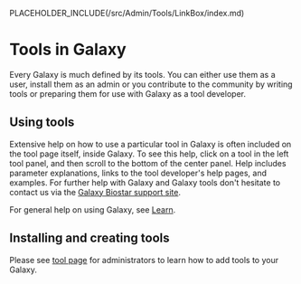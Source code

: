 PLACEHOLDER_INCLUDE(/src/Admin/Tools/LinkBox/index.md)
# Tools in Galaxy

Every Galaxy is much defined by its tools. You can either use them as a user, install them as an admin or you contribute to the community by writing tools or preparing them for use with Galaxy as a tool developer.

## Using tools

Extensive help on how to use a particular tool in Galaxy is often included on the tool page itself, inside Galaxy.  To see this help, click on a tool in the left tool panel, and then scroll to the bottom of the center panel.  Help includes parameter explanations, links to the tool developer's help pages, and examples. For further help with Galaxy and Galaxy tools don't hesitate to contact us via the [Galaxy Biostar support site](/src/Support/Biostar/index.md).

For general help on using Galaxy, see [Learn](/src/Learn/index.md).

## Installing and creating tools

Please see [tool page](/src/Admin/Tools/index.md) for administrators to learn how to add tools to your Galaxy.
